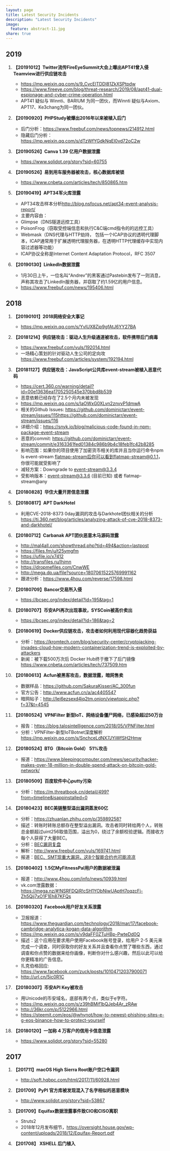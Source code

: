 ```yaml
---
layout: page
title: Latest Security Incidents
description: "Latest Security Incidents"
image:
  feature: abstract-11.jpg
share: true
---
```


2019
---
1. **【20191012】Twitter流传FireEyeSummit大会上曝出APT41曾入侵Teamview进行供应链攻击**
    - <https://mp.weixin.qq.com/s/9_CvcElTDDl81ZkXSPtpdw>
    - <https://www.fireeye.com/blog/threat-research/2019/08/apt41-dual-espionage-and-cyber-crime-operation.html>
    - APT41 疑似与 Winnti、BARIUM 为同一团伙，而Winnti 疑似与Axiom、APT17、Ke3chang为同一团伙。

1. **【20190920】PHPStudy被爆出2016年以来被植入后门**
    - 后门分析：<https://www.freebuf.com/news/topnews/214912.html>
    - 隐藏后门分析：<https://mp.weixin.qq.com/s/dTzWfYGdkNqEl0vd72oC2w>

1. **【20190526】Canva 1.39 亿用户数据泄露**
    - <https://www.solidot.org/story?sid=60755>

1. **【20190526】易到用车服务器被攻击，核心数据库被锁**
    - <https://www.cnbeta.com/articles/tech/850865.htm>

1. **【20190419】APT34军火库泄露**
    - APT34攻击样本分析<http://blog.nsfocus.net/apt34-event-analysis-report/>
    - 主要内容由：
    - Glimpse（DNS隧道远控工具）
    - PoisonFrog（窃取受控端信息和执行C&C端cmd指令的的远控工具）
    - Webmask（DNS代理与HTTP劫持， 包括一个ICAP协议的透明代理脚本，ICAP通常用于扩展透明代理服务器，在透明HTTP代理缓存中实现内容过滤器等功能）
    - ICAP协议全称是Internet Content Adaptation Protocol，RFC 3507

1. **【20190130】LinkedIn数据泄露**
    - 1月30日上午，一位名叫“Andrev”的黑客通过Pastebin发布了一则消息，声称其攻击了LinkedIn服务器，并窃取了约1.59亿的用户信息。
    - <https://www.freebuf.com/news/195406.html>

2018
---
1. **【20190101】2018网络安全大事记**
    - <https://mp.weixin.qq.com/s/YvlUX8Zjp9gfAtJ6YY27BA>

1. **【20181214】供应链攻击：驱动人生升级通道被攻击，软件携带后门病毒**
    - <https://www.freebuf.com/vuls/192014.html>
    - 一场精心策划的针对驱动人生公司的定向攻<https://www.freebuf.com/articles/system/192194.html>
    
1. **【20181127】供应链攻击：JavaScript公共库event-stream被植入恶意代码**
    - <https://cert.360.cn/warning/detail?id=00e13636ea1705250545e370bbd8b539>
    - 恶意依赖已经存在了2.5个月内未被发现
    - <https://mp.weixin.qq.com/s/IaOWxG0XLvn2znvvP1dmwA>
    - 相关的Github Issues: <https://github.com/dominictarr/event-stream/issues/115><https://github.com/dominictarr/event-stream/issues/116>
    - 详细介绍：<https://snyk.io/blog/malicious-code-found-in-npm-package-event-stream>
    - 恶意的commit: <https://github.com/dominictarr/event-stream/commit/e3163361fed01384c986b9b4c18feb1fc42b8285>
    - 影响范围：如果你的项目使用了加密货币相关的库并且当你运行命令npm ls event-stream flatmap-stream后你可以看到flatmap-stream@0.1.1，你很可能就受影响了
    - 减轻方案：Downgrade to event-stream@3.3.4
    - 受影响版本：event-stream@3.3.6 (目前已知) 或者 flatmap-stream@any

1. **【20180828】华住大量开房信息泄露**

1. **【20180817】APT DarkHotel**
    - 利用CVE-2018-8373 0day漏洞的攻击与Darkhotel团伙相关的分析<https://ti.360.net/blog/articles/analyzing-attack-of-cve-2018-8373-and-darkhotel/>

1. **【20180712】Carbanak APT团伙恶意木马源码泄露**
    - <http://mal4all.com/showthread.php?tid=494&action=lastpost>
    - <https://files.fm/u/t25ymgfm> 
    - <https://ufile.io/x7412> 
    - <http://transfiles.ru/lhjmn> 
    - <https://dropmefiles.com/CnwWE>
    - <http://mega.dp.ua/file?source=18070615225769991162>
    - 跟进分析：<https://www.4hou.com/reverse/17598.html>

1. **【20180709】Bancor交易所入侵**
    - <https://bcsec.org/index/detail?id=195&tag=1>

1. **【20180707】币安API再次出现事故，SYSCoin被高价卖出**
    - <https://bcsec.org/index/detail?id=186&tag=2>

1. **【20180619】Docker供应链攻击，攻击者如何利用现代容器化趋势获益**
    - 分析：<https://kromtech.com/blog/security-center/cryptojacking-invades-cloud-how-modern-containerization-trend-is-exploited-by-attackers>
    - 新闻：被下载500万次后 Docker Hub终于撤下了后门镜像<https://www.cnbeta.com/articles/tech/737509.htm>
    
1. **【20180613】Acfun被黑客攻击，数据泄露，暗网售卖**
    - 数据样品：<https://github.com/SakuraKisser/AC_300fun>
    - 官方公告：<http://www.acfun.cn/a/ac4405547>
    - 暗网帖子：<http://lei6ezsexd4iq2tm.onion/viewtopic.php?f=37&t=4545>

1. **【20180524】VPNFilter 新型IoT、网络设备僵尸网络，已感染超过50万台**
    - 报告：<https://blog.talosintelligence.com/2018/05/VPNFilter.html>
    - 分析：VPNFilter-新型IoTBotnet深度解析<https://mp.weixin.qq.com/s/SnchceLdNX7JYiWfSH2Hmw>

1. **【20180524】BTG（Bitcoin Gold） 51%攻击**
    - 报道：<https://www.bleepingcomputer.com/news/security/hacker-makes-over-18-million-in-double-spend-attack-on-bitcoin-gold-network/>

1. **【20180509】百度软件中心putty污染**
    - 分析：<https://m.threatbook.cn/detail/499?from=timeline&isappinstalled=0>
    
1. **【20180423】BEC美链整型溢出漏洞蒸发60亿**
    - 分析：<https://zhuanlan.zhihu.com/p/35989258?>
    - 描述：转账时转账总额存在整型溢出漏洞。攻击者同时转给两个人，转账总金额超过uint256取值范围，溢出为0，绕过了余额校验逻辑。而接收方每个人获得了大量BEC。
    - 分析：[BEC漏洞复盘](https://mp.weixin.qq.com/s?__biz=MzA5MzkwOTgxNg==&mid=2448102023&idx=1&sn=170a474563fe529f9e34b2484cc10bc0&chksm=844914d0b33e9dc686859ef4d0e64456ea5ea1d6710c5de23dd4ebeaa2823096dff577587fc3&mpshare=1&scene=1&srcid=0423SJCIe5iwvrkgwcHLjwLO&rd2werd=1#wechat_redirect)
    - 解析：<http://www.freebuf.com/vuls/169741.html>
    - 报道：[BEC、SMT现重大漏洞，这8个智能合约也可能凉凉](https://mp.weixin.qq.com/s?__biz=MjM5MzEwMzIxMA==&mid=2653192606&idx=1&sn=11a066f4335943dce0459ca5dd26d95c&chksm=bd4c0d9b8a3b848d599e131a1c22da6704281c11b8ce546bb6322b437ad20d674c9328d1c612&mpshare=1&scene=1&srcid=04251KjkUxjVdIk74d5aIx7X%23rd)

1. **【20180402】1.5亿MyFitnessPal用户的数据被泄漏**
    - 报道：http://www.4hou.com/info/news/10939.html
    - vk.com泄露数据：https://mega.nz/#!NSRFDQiR!cSH1YObNiwUAptH7oqzcFi-Zh5Qij7xO1F1Eh87KFQs

1. **【20180320】Facebook用户好友关系泄露**
    - 卫报报道：<https://www.theguardian.com/technology/2018/mar/17/facebook-cambridge-analytica-kogan-data-algorithm>
    - <https://mp.weixin.qq.com/s/v9daFF0ZTuHBp-PwteDd0Q>
    - 描述：这个应用在要求用户使用Facebook账号登录，给用户 2-5 美元来完成一个调查，同时获取你的好友关系并且查看你点赞了哪些东西，通过调查和你点赞的数据来给你画像，判断你对什么感兴趣，然后以此可以给你更精准的广告信息。
    - 扎克伯格回应: <https://www.facebook.com/zuck/posts/10104712037900071>
    - <http://url.cn/5ic0R1C>

1. **【20180307】币安API Key被攻击**
    - 用Unicode的币安域名，底部有两个点，类似于ẹ字符。
    - <https://mp.weixin.qq.com/s/z39hBMif1bQJeb4Ar_zRAw>
    - <http://36kr.com/p/5122966.html>
    - https://steemit.com/eos/@whynot/how-to-newest-phishing-sites-e-g-eos-binance-how-to-protect-yourself

1. **【20180120】一加称 4 万客户的信用卡信息泄露**
    - <https://www.solidot.org/story?sid=55280>


2017
---
1. **【201711】macOS High Sierra Root账户空口令漏洞**
    - <http://soft.hqbpc.com/html/2017/11/60928.html>


1. **【201709】PyPI 官方库被发现混入了名字相似的恶意模块**
    - http://www.solidot.org/story?sid=53867


1. **【201709】Equifax数据泄露事件致CIO和CISO离职**
    - Struts2
    - 2018年12月发布细节，<https://oversight.house.gov/wp-content/uploads/2018/12/Equifax-Report.pdf>

1. **【201708】 XSHELL 后门植入**